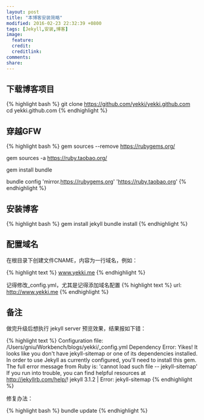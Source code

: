 ```yaml
---
layout: post
title: "本博客安装简略"
modified: 2016-02-23 22:32:39 +0800
tags: [Jekyll,安装,博客]
image:
  feature: 
  credit: 
  creditlink: 
comments: 
share: 
---
```


## 下载博客项目
{% highlight bash %}
git clone https://github.com/yekki/yekki.github.com
cd yekki.github.com
{% endhighlight %}

## 穿越GFW

{% highlight bash %}
gem sources --remove https://rubygems.org/

gem sources -a https://ruby.taobao.org/

gem install bundle

bundle config 'mirror.https://rubygems.org' 'https://ruby.taobao.org'
{% endhighlight %}

## 安装博客

{% highlight bash %}
gem install jekyll
bundle install
{% endhighlight %}

## 配置域名
在根目录下创建文件CNAME，内容为一行域名，例如：

{% highlight text %}
www.yekki.me
{% endhighlight %}

记得修改_config.yml，尤其是记得添加域名配置
{% highlight text %}
url:  http://www.yekki.me
{% endhighlight %}

## 备注
做完升级后想执行 jekyll server 预览效果，结果报如下错：

{% highlight text %}
Configuration file: /Users/gniu/Workbench/blogs/yekki/_config.yml
  Dependency Error: Yikes! It looks like you don't have jekyll-sitemap or one of its dependencies installed. In order to use Jekyll as currently configured, you'll need to install this gem. The full error message from Ruby is: 'cannot load such file -- jekyll-sitemap' If you run into trouble, you can find helpful resources at http://jekyllrb.com/help/!
  jekyll 3.1.2 | Error:  jekyll-sitemap
{% endhighlight %}


修复办法：

{% highlight bash %}
bundle update
{% endhighlight %}

